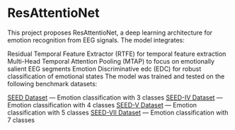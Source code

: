 # ResAttentioNet
This project proposes ResAttentioNet, a deep learning architecture for emotion recognition from EEG signals. The model integrates:

Residual Temporal Feature Extractor (RTFE) for temporal feature extraction
Multi-Head Temporal Attention Pooling (MTAP) to focus on emotionally salient EEG segments
Emotion Discriminative edc (EDC) for robust classification of emotional states
The model was trained and tested on the following benchmark datasets:

[SEED Dataset](https://bcmi.sjtu.edu.cn/home/seed/seed.html) — Emotion classification with 3 classes
[SEED-IV Dataset](https://bcmi.sjtu.edu.cn/home/seed/seed-iv.html) — Emotion classification with 4 classes
[SEED-V Dataset](https://bcmi.sjtu.edu.cn/home/seed/seed-v.html) — Emotion classification with 5 classes
[SEED-VII Dataset](https://bcmi.sjtu.edu.cn/home/seed/seed-vii.html) — Emotion classification with 7 classes
